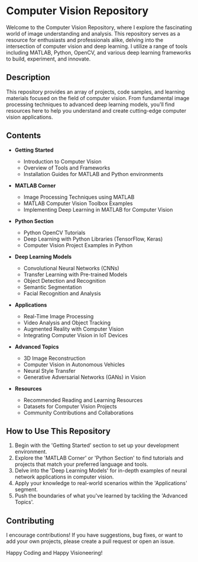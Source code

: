 # Computer Vision Repository

Welcome to the Computer Vision Repository, where I explore the fascinating world of image understanding and analysis. This repository serves as a resource for enthusiasts and professionals alike, delving into the intersection of computer vision and deep learning. I utilize a range of tools including MATLAB, Python, OpenCV, and various deep learning frameworks to build, experiment, and innovate.

## Description

This repository provides an array of projects, code samples, and learning materials focused on the field of computer vision. From fundamental image processing techniques to advanced deep learning models, you'll find resources here to help you understand and create cutting-edge computer vision applications.

## Contents

- **Getting Started**
  - Introduction to Computer Vision
  - Overview of Tools and Frameworks
  - Installation Guides for MATLAB and Python environments

- **MATLAB Corner**
  - Image Processing Techniques using MATLAB
  - MATLAB Computer Vision Toolbox Examples
  - Implementing Deep Learning in MATLAB for Computer Vision

- **Python Section**
  - Python OpenCV Tutorials
  - Deep Learning with Python Libraries (TensorFlow, Keras)
  - Computer Vision Project Examples in Python

- **Deep Learning Models**
  - Convolutional Neural Networks (CNNs)
  - Transfer Learning with Pre-trained Models
  - Object Detection and Recognition
  - Semantic Segmentation
  - Facial Recognition and Analysis

- **Applications**
  - Real-Time Image Processing
  - Video Analysis and Object Tracking
  - Augmented Reality with Computer Vision
  - Integrating Computer Vision in IoT Devices

- **Advanced Topics**
  - 3D Image Reconstruction
  - Computer Vision in Autonomous Vehicles
  - Neural Style Transfer
  - Generative Adversarial Networks (GANs) in Vision

- **Resources**
  - Recommended Reading and Learning Resources
  - Datasets for Computer Vision Projects
  - Community Contributions and Collaborations

## How to Use This Repository

1. Begin with the 'Getting Started' section to set up your development environment.
2. Explore the 'MATLAB Corner' or 'Python Section' to find tutorials and projects that match your preferred language and tools.
3. Delve into the 'Deep Learning Models' for in-depth examples of neural network applications in computer vision.
4. Apply your knowledge to real-world scenarios within the 'Applications' segment.
5. Push the boundaries of what you've learned by tackling the 'Advanced Topics'.

## Contributing

I encourage contributions! If you have suggestions, bug fixes, or want to add your own projects, please create a pull request or open an issue.


Happy Coding and Happy Visioneering!
